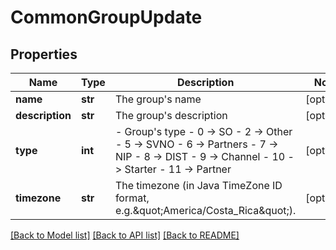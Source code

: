 # CommonGroupUpdate

## Properties
Name | Type | Description | Notes
------------ | ------------- | ------------- | -------------
**name** | **str** | The group&#x27;s name | [optional] 
**description** | **str** | The group&#x27;s description | [optional] 
**type** | **int** | - Group&#x27;s type - 0 -&gt; SO - 2 -&gt; Other - 5 -&gt; SVNO - 6 -&gt; Partners - 7 -&gt; NIP - 8 -&gt; DIST - 9 -&gt; Channel - 10 -&gt; Starter - 11 -&gt; Partner  | [optional] 
**timezone** | **str** | The timezone (in Java TimeZone ID format, e.g.\&quot;America/Costa_Rica\&quot;). | [optional] 

[[Back to Model list]](../README.md#documentation-for-models) [[Back to API list]](../README.md#documentation-for-api-endpoints) [[Back to README]](../README.md)


